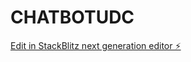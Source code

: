 # CHATBOTUDC

[Edit in StackBlitz next generation editor ⚡️](https://stackblitz.com/~/github.com/joselacunzarw/CHATBOTUDC)